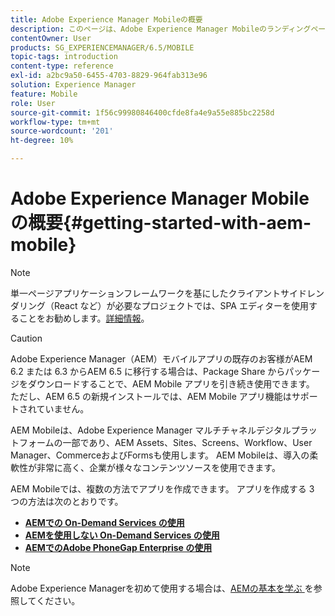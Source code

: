 ```yaml
---
title: Adobe Experience Manager Mobileの概要
description: このページは、Adobe Experience Manager Mobileのランディングページとして機能します。 このページでは、アプリを作成する 3 つの異なる方法について説明します。
contentOwner: User
products: SG_EXPERIENCEMANAGER/6.5/MOBILE
topic-tags: introduction
content-type: reference
exl-id: a2bc9a50-6455-4703-8829-964fab313e96
solution: Experience Manager
feature: Mobile
role: User
source-git-commit: 1f56c99980846400cfde8fa4e9a55e885bc2258d
workflow-type: tm+mt
source-wordcount: '201'
ht-degree: 10%

---
```


# Adobe Experience Manager Mobileの概要{#getting-started-with-aem-mobile}

>[!NOTE]
>
>単一ページアプリケーションフレームワークを基にしたクライアントサイドレンダリング（React など）が必要なプロジェクトでは、SPA エディターを使用することをお勧めします。[詳細情報](/help/sites-developing/spa-overview.md)。

>[!CAUTION]
>
>Adobe Experience Manager（AEM）モバイルアプリの既存のお客様がAEM 6.2 または 6.3 からAEM 6.5 に移行する場合は、Package Share からパッケージをダウンロードすることで、AEM Mobile アプリを引き続き使用できます。 ただし、AEM 6.5 の新規インストールでは、AEM Mobile アプリ機能はサポートされていません。

AEM Mobileは、Adobe Experience Manager マルチチャネルデジタルプラットフォームの一部であり、AEM Assets、Sites、Screens、Workflow、User Manager、CommerceおよびFormsも使用します。 AEM Mobileは、導入の柔軟性が非常に高く、企業が様々なコンテンツソースを使用できます。

AEM Mobileでは、複数の方法でアプリを作成できます。 アプリを作成する 3 つの方法は次のとおりです。

* **[AEMでの On-Demand Services の使用](/help/mobile/getting-started-aem-mobile-on-demand.md)**
* **[AEMを使用しない On-Demand Services の使用 ](https://helpx.adobe.com/digital-publishing-solution/help/aem-mobile-end-of-life-faq.html)**
* **[AEMでのAdobe PhoneGap Enterprise の使用](/help/mobile/getting-started-aem-mobile-phonegap.md)**

>[!NOTE]
>
>Adobe Experience Managerを初めて使用する場合は、[AEMの基本を学ぶ ](/help/sites-deploying/deploy.md) を参照してください。
